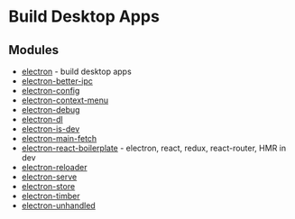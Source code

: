 # Build Desktop Apps

## Modules

* [electron](https://github.com/electron/electron) - build desktop apps
* [electron-better-ipc](https://github.com/sindresorhus/electron-better-ipc)
* [electron-config](https://github.com/sindresorhus/electron-config)
* [electron-context-menu](https://github.com/sindresorhus/electron-context-menu)
* [electron-debug](https://github.com/sindresorhus/electron-debug)
* [electron-dl](https://github.com/sindresorhus/electron-dl)
* [electron-is-dev](https://github.com/sindresorhus/electron-is-dev)
* [electron-main-fetch](https://github.com/sindresorhus/electron-main-fetch)
* [electron-react-boilerplate](https://github.com/chentsulin/electron-react-boilerplate) - electron, react, redux, react-router, HMR in dev
* [electron-reloader](https://github.com/sindresorhus/electron-reloader)
* [electron-serve](https://github.com/sindresorhus/electron-serve)
* [electron-store](https://github.com/sindresorhus/electron-store)
* [electron-timber](https://github.com/sindresorhus/electron-timber)
* [electron-unhandled](https://github.com/sindresorhus/electron-unhandled)
